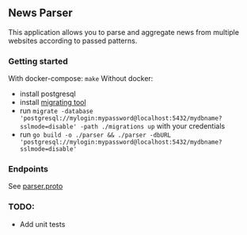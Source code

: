 ## News Parser
This application allows you to parse and aggregate news from multiple websites according to passed patterns.

### Getting started
With docker-compose: `make`
Without docker:
- install postgresql
- install [migrating tool](https://github.com/golang-migrate/migrate)
- run ```migrate -database 'postgresql://mylogin:mypassword@localhost:5432/mydbname?sslmode=disable' -path ./migrations up```
with your credentials
- run ```go build -o ./parser && ./parser -dbURL 'postgresql://mylogin:mypassword@localhost:5432/mydbname?sslmode=disable'```

### Endpoints
See [parser.proto](https://github.com/IlyushaZ/parser/blob/master/api/proto/parser.proto)

### TODO:
- Add unit tests